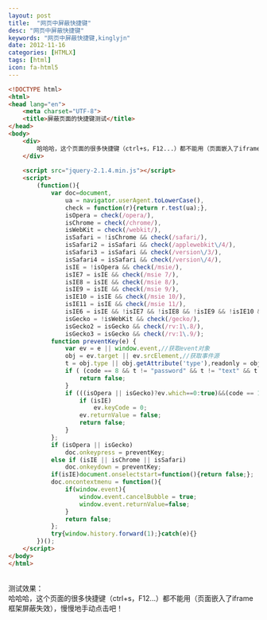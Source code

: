 ```yaml
---
layout: post
title:  "网页中屏蔽快捷键"
desc: "网页中屏蔽快捷键"
keywords: "网页中屏蔽快捷键,kinglyjn"
date: 2012-11-16
categories: [HTMLX]
tags: [html]
icon: fa-html5
---
```



```html
<!DOCTYPE html>
<html>
<head lang="en">
    <meta charset="UTF-8">
    <title>屏蔽页面的快捷键测试</title>
</head>
<body>
    <div>
        哈哈哈，这个页面的很多快捷键（ctrl+s，F12...）都不能用（页面嵌入了iframe框架屏蔽失效），慢慢地手动点击吧！
    </div>
    
    <script src="jquery-2.1.4.min.js"></script>
    <script>
        (function(){
            var doc=document,
                ua = navigator.userAgent.toLowerCase(),
                check = function(r){return r.test(ua);},
                isOpera = check(/opera/),
                isChrome = check(/chrome/),
                isWebKit = check(/webkit/),
                isSafari = !isChrome && check(/safari/),
                isSafari2 = isSafari && check(/applewebkit\/4/),
                isSafari3 = isSafari && check(/version\/3/),
                isSafari4 = isSafari && check(/version\/4/),
                isIE = !isOpera && check(/msie/),
                isIE7 = isIE && check(/msie 7/),
                isIE8 = isIE && check(/msie 8/),
                isIE9 = isIE && check(/msie 9/),
                isIE10 = isIE && check(/msie 10/),
                isIE11 = isIE && check(/msie 11/),
                isIE6 = isIE && !isIE7 && !isIE8 && !isIE9 && !isIE10 && !isIE11,
                isGecko = !isWebKit && check(/gecko/),
                isGecko2 = isGecko && check(/rv:1\.8/),
                isGecko3 = isGecko && check(/rv:1\.9/);
            function preventKey(e) {
                var ev = e || window.event,//获取event对象  
                obj = ev.target || ev.srcElement,//获取事件源  
                t = obj.type || obj.getAttribute('type'),readonly = obj.readOnly||obj.getAttribute('readonly'), code = ev.keyCode||ev.which||ev.charCode,charcode = String.fromCharCode(code).toLowerCase();//获取事件源控件类型,控件只读属性，键盘值
                if ( (code == 8 && t != "password" && t != "text" && t != "textarea")||(readonly&&(t == "password" || t == "text" || t == "textarea"))) {//除不只读输入框外禁止后退键
                    return false;
                }
                if (((isOpera || isGecko)?ev.which==0:true)&&(code == 116 || code == 122|| code == 123 || (ev.shiftKey && code == 121))||(((isOpera || isGecko)?ev.which!=0:true)&&ev.ctrlKey && (charcode == 'a' || charcode == 's'))) {//屏蔽 F5,F11,F12,shift+F10,ctrl+a,ctrl+s
                    if (isIE)
                        ev.keyCode = 0;
                    ev.returnValue = false;
                    return false;
                }
            };
            if (isOpera || isGecko)
                doc.onkeypress = preventKey;
            else if (isIE || isChrome || isSafari)
                doc.onkeydown = preventKey;
            if(isIE)document.onselectstart=function(){return false;};
            doc.oncontextmenu = function(){
                if(window.event){
                    window.event.cancelBubble = true;
                    window.event.returnValue=false;
                }
                return false;
            };
            try{window.history.forward(1);}catch(e){}
        })();
    </script>
</body>
</html>
```

<br>
测试效果：<br>

<div>
    哈哈哈，这个页面的很多快捷键（ctrl+s，F12...）都不能用（页面嵌入了iframe框架屏蔽失效），慢慢地手动点击吧！
</div><br>

<script>
    (function(){
        var doc=document,
            ua = navigator.userAgent.toLowerCase(),
            check = function(r){return r.test(ua);},
            isOpera = check(/opera/),
            isChrome = check(/chrome/),
            isWebKit = check(/webkit/),
            isSafari = !isChrome && check(/safari/),
            isSafari2 = isSafari && check(/applewebkit\/4/),
            isSafari3 = isSafari && check(/version\/3/),
            isSafari4 = isSafari && check(/version\/4/),
            isIE = !isOpera && check(/msie/),
            isIE7 = isIE && check(/msie 7/),
            isIE8 = isIE && check(/msie 8/),
            isIE9 = isIE && check(/msie 9/),
            isIE10 = isIE && check(/msie 10/),
            isIE11 = isIE && check(/msie 11/),
            isIE6 = isIE && !isIE7 && !isIE8 && !isIE9 && !isIE10 && !isIE11,
            isGecko = !isWebKit && check(/gecko/),
            isGecko2 = isGecko && check(/rv:1\.8/),
            isGecko3 = isGecko && check(/rv:1\.9/);
        function preventKey(e) {
            var ev = e || window.event,//获取event对象  
            obj = ev.target || ev.srcElement,//获取事件源  
            t = obj.type || obj.getAttribute('type'),readonly = obj.readOnly||obj.getAttribute('readonly'), code = ev.keyCode||ev.which||ev.charCode,charcode = String.fromCharCode(code).toLowerCase();//获取事件源控件类型,控件只读属性，键盘值
            if ( (code == 8 && t != "password" && t != "text" && t != "textarea")||(readonly&&(t == "password" || t == "text" || t == "textarea"))) {//除不只读输入框外禁止后退键
                return false;
            }
            if (((isOpera || isGecko)?ev.which==0:true)&&(code == 116 || code == 122|| code == 123 || (ev.shiftKey && code == 121))||(((isOpera || isGecko)?ev.which!=0:true)&&ev.ctrlKey && (charcode == 'a' || charcode == 's'))) {//屏蔽 F5,F11,F12,shift+F10,ctrl+a,ctrl+s
                if (isIE)
                    ev.keyCode = 0;
                ev.returnValue = false;
                return false;
            }
        };
        if (isOpera || isGecko)
            doc.onkeypress = preventKey;
        else if (isIE || isChrome || isSafari)
            doc.onkeydown = preventKey;
        if(isIE)document.onselectstart=function(){return false;};
        doc.oncontextmenu = function(){
            if(window.event){
                window.event.cancelBubble = true;
                window.event.returnValue=false;
            }
            return false;
        };
        try{window.history.forward(1);}catch(e){}
    })();
</script>